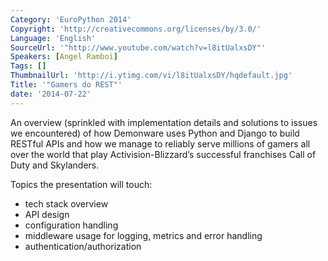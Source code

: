 ```yaml
---
Category: 'EuroPython 2014'
Copyright: 'http://creativecommons.org/licenses/by/3.0/'
Language: 'English'
SourceUrl: '"http://www.youtube.com/watch?v=l8itUalxsDY"'
Speakers: [Angel Ramboi]
Tags: []
ThumbnailUrl: 'http://i.ytimg.com/vi/l8itUalxsDY/hqdefault.jpg'
Title: '"Gamers do REST"'
date: '2014-07-22'
---
```

An overview (sprinkled with implementation details and solutions to issues we encountered) of how Demonware uses Python and Django to build RESTful APIs and how we manage to reliably serve millions of gamers all over the world that play Activision-Blizzard’s successful franchises Call of Duty and Skylanders.

Topics the presentation will touch:

- tech stack overview
- API design
- configuration handling
- middleware usage for logging, metrics and error handling
- authentication/authorization
